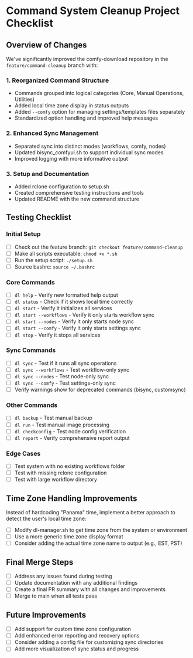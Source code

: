 # Command System Cleanup Project Checklist

## Overview of Changes

We've significantly improved the comfy-download repository in the `feature/command-cleanup` branch with:

### 1. Reorganized Command Structure
- Commands grouped into logical categories (Core, Manual Operations, Utilities)
- Added local time zone display in status outputs
- Added `--comfy` option for managing settings/templates files separately
- Standardized option handling and improved help messages

### 2. Enhanced Sync Management
- Separated sync into distinct modes (workflows, comfy, nodes)
- Updated bisync_comfyui.sh to support individual sync modes
- Improved logging with more informative output

### 3. Setup and Documentation
- Added rclone configuration to setup.sh
- Created comprehensive testing instructions and tools
- Updated README with the new command structure

## Testing Checklist

### Initial Setup
- [ ] Check out the feature branch: `git checkout feature/command-cleanup`
- [ ] Make all scripts executable: `chmod +x *.sh`
- [ ] Run the setup script: `./setup.sh`
- [ ] Source bashrc: `source ~/.bashrc`

### Core Commands
- [ ] `dl help` - Verify new formatted help output
- [ ] `dl status` - Check if it shows local time correctly
- [ ] `dl start` - Verify it initializes all services
- [ ] `dl start --workflows` - Verify it only starts workflow sync
- [ ] `dl start --nodes` - Verify it only starts node sync
- [ ] `dl start --comfy` - Verify it only starts settings sync
- [ ] `dl stop` - Verify it stops all services

### Sync Commands
- [ ] `dl sync` - Test if it runs all sync operations
- [ ] `dl sync --workflows` - Test workflow-only sync
- [ ] `dl sync --nodes` - Test node-only sync
- [ ] `dl sync --comfy` - Test settings-only sync
- [ ] Verify warnings show for deprecated commands (bisync, customsync)

### Other Commands
- [ ] `dl backup` - Test manual backup
- [ ] `dl run` - Test manual image processing
- [ ] `dl checkconfig` - Test node config verification
- [ ] `dl report` - Verify comprehensive report output

### Edge Cases
- [ ] Test system with no existing workflows folder
- [ ] Test with missing rclone configuration
- [ ] Test with large workflow directory

## Time Zone Handling Improvements

Instead of hardcoding "Panama" time, implement a better approach to detect the user's local time zone:

- [ ] Modify dl-manager.sh to get time zone from the system or environment
- [ ] Use a more generic time zone display format
- [ ] Consider adding the actual time zone name to output (e.g., EST, PST)

## Final Merge Steps
- [ ] Address any issues found during testing
- [ ] Update documentation with any additional findings
- [ ] Create a final PR summary with all changes and improvements
- [ ] Merge to main when all tests pass

## Future Improvements
- [ ] Add support for custom time zone configuration
- [ ] Add enhanced error reporting and recovery options
- [ ] Consider adding a config file for customizing sync directories
- [ ] Add more visualization of sync status and progress